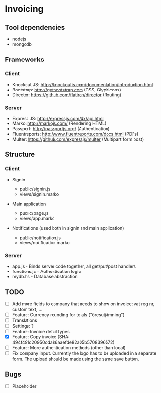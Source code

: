 # Invoicing
## Tool dependencies
* nodejs
* mongodb

## Frameworks
### Client
* Knockout JS: http://knockoutjs.com/documentation/introduction.html
* Bootstrap: http://getbootstrap.com (CSS, Glyphicons)
* Director: https://github.com/flatiron/director (Routing)

### Server
* Express JS: http://expressjs.com/4x/api.html
* Marko: http://markojs.com/ (Rendering HTML)
* Passport: http://passportjs.org/ (Authentication)
* Fluentreports: http://www.fluentreports.com/docs.html (PDFs)
* Multer: https://github.com/expressjs/multer (Multipart form post)

## Structure
### Client
* Signin
  * public/signin.js
  * views/signin.marko

* Main application
  * public/page.js
  * views/app.marko

* Notifications (used both in signin and main application)
  * public/notification.js
  * views/notification.marko

### Server
* app.js - Binds server code together, all get/put/post handlers
* functions.js - Authentication logic
* mydb.hs - Database abstraction

## TODO
- [ ] Add more fields to company that needs to show on invoice: vat reg nr, custom text, ...
- [ ] Feature: Currency rounding for totals ("öresutjämning")
- [ ] Translations
- [ ] Settings: ?
- [ ] Feature: Invoice detail types
- [x] Feature: Copy invoice (SHA: 494f491c20950cda86aaefde82a05b5708396572)
- [ ] Feature: More authentication methods (other than local)
- [ ] Fix company input. Currently the logo has to be uploaded in a separate form. The upload should be made using the same save button.

## Bugs
- [ ] Placeholder
